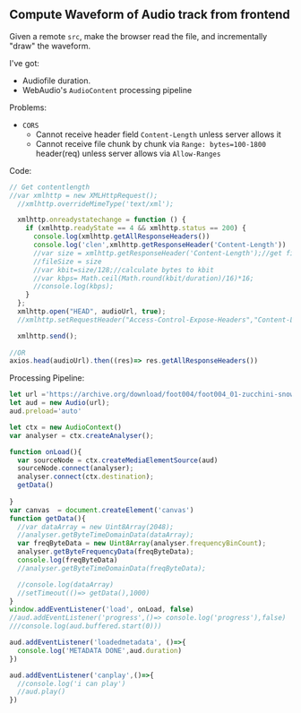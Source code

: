 ## Compute Waveform of Audio track from frontend

Given a remote `src`, make the browser read the file, and incrementally "draw" the waveform.

I've got:
- Audiofile duration. 
- WebAudio's `AudioContent` processing pipeline

Problems:

- `CORS`
  - Cannot receive header field `Content-Length` unless server allows it
  - Cannot receive file chunk by chunk via `Range: bytes=100-1800` header(req) unless server allows via `Allow-Ranges`


Code:

```javascript 
// Get contentlength
//var xmlhttp = new XMLHttpRequest();
  //xmlhttp.overrideMimeType('text/xml');

  xmlhttp.onreadystatechange = function () {
    if (xmlhttp.readyState == 4 && xmlhttp.status == 200) {
      console.log(xmlhttp.getAllResponseHeaders())
      console.log('clen',xmlhttp.getResponseHeader('Content-Length'))
      //var size = xmlhttp.getResponseHeader('Content-Length');//get file size
      //fileSize = size
      //var kbit=size/128;//calculate bytes to kbit
      //var kbps= Math.ceil(Math.round(kbit/duration)/16)*16;
      //console.log(kbps);
    }
  };
  xmlhttp.open("HEAD", audioUrl, true);
  //xmlhttp.setRequestHeader("Access-Control-Expose-Headers","Content-Length")

  xmlhttp.send();
  
//OR
axios.head(audioUrl).then((res)=> res.getAllResponseHeaders())
```
Processing Pipeline:

```javascript
let url ='https://archive.org/download/foot004/foot004_01-zucchini-snow.mp3'
let aud = new Audio(url);
aud.preload='auto'

let ctx = new AudioContext()
var analyser = ctx.createAnalyser();

function onLoad(){
  var sourceNode = ctx.createMediaElementSource(aud)
  sourceNode.connect(analyser);
  analyser.connect(ctx.destination);
  getData()
  
}
var canvas  = document.createElement('canvas')
function getData(){
  //var dataArray = new Uint8Array(2048);
  //analyser.getByteTimeDomainData(dataArray);
  var freqByteData = new Uint8Array(analyser.frequencyBinCount);
  analyser.getByteFrequencyData(freqByteData);
  console.log(freqByteData)
  //analyser.getByteTimeDomainData(freqByteData);

  //console.log(dataArray)
  //setTimeout(()=> getData(),1000)
}
window.addEventListener('load', onLoad, false)
//aud.addEventListener('progress',()=> console.log('progress'),false)
///console.log(aud.buffered.start(0)))

aud.addEventListener('loadedmetadata', ()=>{
  console.log('METADATA DONE',aud.duration)
})

aud.addEventListener('canplay',()=>{
  //console.log('i can play')
  //aud.play()
})
```
